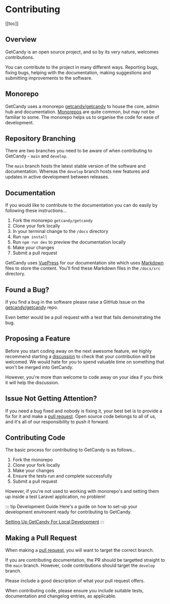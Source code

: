 # Contributing

[[toc]]

## Overview

GetCandy is an open source project, and so by its very nature, welcomes contributions.

You can contribute to the project in many different ways. Reporting bugs, fixing bugs, helping with the documentation, making suggestions and submitting improvements to the software.

## Monorepo

GetCandy uses a monorepo [getcandy/getcandy](https://github.com/getcandy/getcandy) to house the core, admin hub and documentation. [Monorepos](https://en.wikipedia.org/wiki/Monorepo) are quite common, but may not be familiar to some. The monorepo helps us to organise the code for ease of development.

## Repository Branching

There are two branches you need to be aware of when contributing to GetCandy - `main` and `develop`.

The `main` branch hosts the latest stable version of the software and documentation. Whereas the `develop` branch hosts new features and updates in active development between releases.

## Documentation

If you would like to contribute to the documentation you can do easily by following these instructions...

1. Fork the monorepo `getcandy/getcandy`
2. Clone your fork locally
3. In your terminal change to the `/docs` directory
4. Run `npm install`
5. Run `npm run dev` to preview the documentation locally
6. Make your changes
7. Submit a pull request

GetCandy uses [VuePress](https://vuepress.vuejs.org/) for our documentation site which uses [Markdown](https://www.markdownguide.org/basic-syntax/) files to store the content. You'll find these Markdown files in the `/docs/src` directory.

## Found a Bug?

If you find a bug in the software please raise a GitHub Issue on the [getcandy/getcandy](https://github.com/getcandy/getcandy/issues) repo. 

Even better would be a pull request with a test that fails demonstrating the bug.

## Proposing a Feature

Before you start coding away on the next awesome feature, we highly recommend starting a [discussion](https://github.com/getcandy/getcandy/discussions) to check that your contribution will be welcomed. We would hate for you to spend valuable time on something that won't be merged into GetCandy.

However, you're more than welcome to code away on your idea if you think it will help the discussion. 

## Issue Not Getting Attention?

If you need a bug fixed and nobody is fixing it, your best bet is to provide a fix for it and make a [pull request](https://help.github.com/en/github/collaborating-with-issues-and-pull-requests/creating-a-pull-request). Open source code belongs to all of us, and it's all of our responsibility to push it forward.

## Contributing Code

The basic process for contributing to GetCandy is as follows...

1. Fork the monorepo
2. Clone your fork locally
3. Make your changes
4. Ensure the tests run and complete successfully
5. Submit a pull request

However, if you're not used to working with monorepo's and setting them up inside a test Laravel application, no problem!

::: tip Development Guide
Here's a guide on how to set-up your development environent ready for contributing to GetCandy.

[Setting Up GetCandy For Local Development](http://ss.com)
:::

## Making a Pull Request

When making a [pull request](https://help.github.com/en/github/collaborating-with-issues-and-pull-requests/creating-a-pull-request), you will want to target the correct branch. 

If you are contributing documentation, the PR should be targetted straight to the `main` branch. However, code contributions should target the `develop` branch.

Please include a good description of what your pull request offers.

When contributing code, please ensure you include suitable tests, documentation and changelog entries, as applicable.
